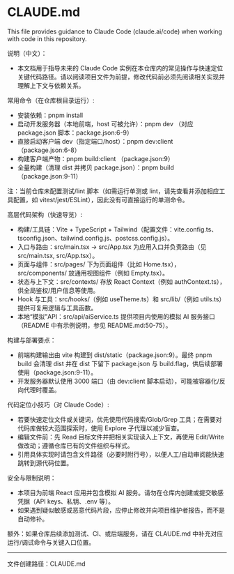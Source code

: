 # CLAUDE.md

This file provides guidance to Claude Code (claude.ai/code) when working with code in this repository.

说明（中文）：
- 本文档用于指导未来的 Claude Code 实例在本仓库内的常见操作与快速定位关键代码路径。请以阅读项目文件为前提，修改代码前必须先阅读相关实现并理解上下文与依赖关系。

常用命令（在仓库根目录运行）:
- 安装依赖：pnpm install
- 启动开发服务器（本地前端，host 可被允许）：pnpm dev    （对应 package.json 脚本：package.json:6-9）
- 直接启动客户端 dev（指定端口/host）：pnpm dev:client （package.json:6-8）
- 构建客户端产物：pnpm build:client （package.json:9）
- 全量构建（清理 dist 并拷贝 package.json）：pnpm build （package.json:9-11）

注：当前仓库未配置测试/lint 脚本（如需运行单测或 lint，请先查看并添加相应工具配置，如 vitest/jest/ESLint），因此没有可直接运行的单测命令。

高层代码架构（快速导览）:
- 构建/工具链：Vite + TypeScript + Tailwind（配置文件：vite.config.ts、tsconfig.json、tailwind.config.js、postcss.config.js）。
- 入口与路由：src/main.tsx -> src/App.tsx 为应用入口并负责路由（见 src/main.tsx, src/App.tsx）。
- 页面与组件：src/pages/ 下为页面组件（比如 Home.tsx），src/components/ 放通用视图组件（例如 Empty.tsx）。
- 状态与上下文：src/contexts/ 存放 React Context（例如 authContext.ts），供全局鉴权/用户信息等使用。
- Hook 与工具：src/hooks/（例如 useTheme.ts）和 src/lib/（例如 utils.ts）提供可复用逻辑与工具函数。
- 本地“模拟”API：src/api/aiService.ts 提供项目内使用的模拟 AI 服务接口（README 中有示例说明，参见 README.md:50-75）。

构建与部署要点：
- 前端构建输出由 vite 构建到 dist/static（package.json:9）。最终 pnpm build 会清理 dist 并在 dist 下留下 package.json 与 build.flag，供后续部署使用（package.json:9-11）。
- 开发服务器默认使用 3000 端口（由 dev:client 脚本启动），可能被容器化/反向代理时覆盖。

代码定位小技巧（对 Claude Code）:
- 若要快速定位文件或关键词，优先使用代码搜索/Glob/Grep 工具；在需要对代码库做较大范围探索时，使用 Explore 子代理以减少盲查。
- 编辑文件前：先 Read 目标文件并把相关实现读入上下文，再使用 Edit/Write 做改动；遵循仓库已有的文件组织与样式。
- 引用具体实现时请包含文件路径（必要时附行号），以便人工/自动审阅能快速跳转到源代码位置。

安全与限制说明：
- 本项目为前端 React 应用并包含模拟 AI 服务。请勿在仓库内创建或提交敏感凭据（API keys、私钥、.env 等）。
- 如果遇到疑似敏感或恶意代码片段，应停止修改并向项目维护者报告，而不是自动修补。

额外：如果仓库后续添加测试、CI、或后端服务，请在 CLAUDE.md 中补充对应运行/调试命令与关键入口位置。


---
文件创建路径：CLAUDE.md
